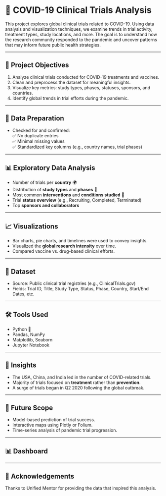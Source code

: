# 🧬 COVID-19 Clinical Trials Analysis

This project explores global clinical trials related to COVID-19. Using data analysis and visualization techniques, we examine trends in trial activity, treatment types, study locations, and more. The goal is to understand how the research community responded to the pandemic and uncover patterns that may inform future public health strategies.

---

## 🧪 Project Objectives

1. Analyze clinical trials conducted for COVID-19 treatments and vaccines.
2. Clean and preprocess the dataset for meaningful insights.
3. Visualize key metrics: study types, phases, statuses, sponsors, and countries.
4. Identify global trends in trial efforts during the pandemic.

---

## 🧹 Data Preparation

- Checked for and confirmed:  
  ✅ No duplicate entries  
  ✅ Minimal missing values  
  ✅ Standardized key columns (e.g., country names, trial phases)

---

## 📊 Exploratory Data Analysis

- Number of trials per **country** 🌍  
- Distribution of **study types** and **phases** 🧫  
- Most common **interventions** and **conditions studied** 🧾  
- Trial **status overview** (e.g., Recruiting, Completed, Terminated)  
- Top **sponsors and collaborators**

---

## 📈 Visualizations

- Bar charts, pie charts, and timelines were used to convey insights.
- Visualized the **global research intensity** over time.
- Compared vaccine vs. drug-based clinical efforts.

---

## 📂 Dataset

- Source: Public clinical trial registries (e.g., ClinicalTrials.gov)
- Fields: Trial ID, Title, Study Type, Status, Phase, Country, Start/End Dates, etc.

---

## 🛠️ Tools Used

- Python 🐍
- Pandas, NumPy
- Matplotlib, Seaborn
- Jupyter Notebook

---

## 🧠 Insights

- The USA, China, and India led in the number of COVID-related trials.
- Majority of trials focused on **treatment** rather than **prevention**.
- A surge of trials began in Q2 2020 following the global outbreak.

---

## 🚀 Future Scope

- Model-based prediction of trial success.
- Interactive maps using Plotly or Folium.
- Time-series analysis of pandemic trial progression.

---

##  📊 Dashboard



---

## 🙌 Acknowledgements

Thanks to Unified Mentor for providing the data that inspired this analysis.
